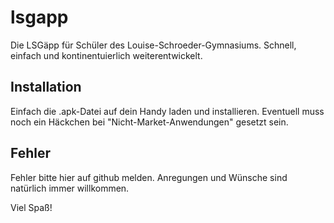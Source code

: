 lsgapp
======

Die LSGäpp für Schüler des Louise-Schroeder-Gymnasiums. Schnell, einfach und kontinentuierlich weiterentwickelt.

Installation
------------

Einfach die .apk-Datei auf dein Handy laden und installieren. Eventuell muss noch ein Häckchen bei "Nicht-Market-Anwendungen" gesetzt sein.

Fehler
------

Fehler bitte hier auf github melden. Anregungen und Wünsche sind natürlich immer willkommen.

Viel Spaß!
